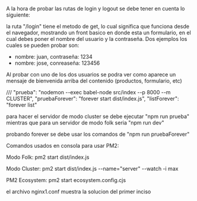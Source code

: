 A la hora de probar las rutas de login y logout se debe tener en cuenta lo siguiente:

la ruta "/login" tiene el metodo de get, lo cual significa que funciona desde el navegador, mostrando un front basico en donde esta un formulario, en el cual debes poner el nombre del usuario y la contraseña. Dos ejemplos los cuales se pueden probar son: 

- nombre: juan, contraseña: 1234
- nombre: jose, conreaseña: 123456

Al probar con uno de los dos usuarios se podra ver como aparece un mensaje de bienvenida arriba del contenido (productos, formulario, etc)

///
"prueba": "nodemon --exec babel-node src/index --p 8000 --m CLUSTER",
    "pruebaForever": "forever start dist/index.js",
    "listForever": "forever list"

para hacer el servidor de modo cluster se debe ejecutar "npm run prueba"
mientras que para un servidor de modo folk seria "npm run dev"

probando forever se debe usar los comandos de "npm run pruebaForever"

Comandos usados en consola para usar PM2:

Modo Folk: pm2 start dist/index.js

Modo Cluster: pm2 start dist/index.js --name="server" --watch -i max

PM2 Ecosystem: pm2 start ecosystem.config.cjs

el archivo nginx1.conf muestra la solucion del primer inciso